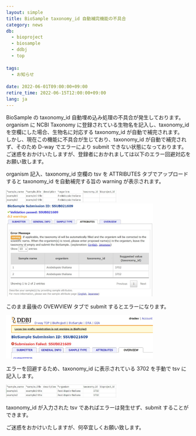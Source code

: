 ```yaml
---
layout: simple
title: BioSample taxonomy_id 自動補完機能の不具合
category: news
db:
  - bioproject
  - biosample
  - ddbj
  - top

tags:
  - お知らせ

date: 2022-06-01T09:00:00+09:00
retire_time: 2022-06-15T12:00:00+09:00
lang: ja
---
```


BioSample の taxonomy_id 自動埋め込み処理の不具合が発生しております。  
organism に NCBI Taxonomy に登録されている生物名を記入し、taxonomy_id を空欄にした場合、生物名に対応する taxonomy_id が自動で補完されます。  
しかし、現在この機能に不具合が生じており、taxonomy_id が自動で補完されず、そのため D-way でエラーにより submit できない状態になっております。  
ご迷惑をおかけいたしますが、登録者におかれましては以下のエラー回避対応をお願い致します。   

organism 記入、taxonomy_id 空欄の tsv を ATTRIBUTES タブでアップロードすると taxonomy_id を自動補完する旨の warning が表示されます。

<img src="/assets/images/news/bs-no-taxid.jpg" width="300">

<img src="/assets/images/news/ssub021609-w.jpg" width="400">

このまま最後の OVEWVIEW タブで submit するとエラーになります。

<img src="/assets/images/news/ssub021609-error.jpg" width="400">

エラーを回避するため、taxonomy_id に表示されている 3702 を手動で tsv に記入します。

<img src="/assets/images/news/bs-taxid.jpg" width="300">

taxonomy_id が入力された tsv であればエラーは発生せず、submit することができます。  

ご迷惑をおかけいたしますが、何卒宜しくお願い致します。



